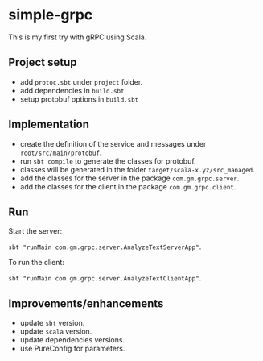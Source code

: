 # simple-grpc

This is my first try with gRPC using Scala.

## Project setup

- add `protoc.sbt` under `project` folder.
- add dependencies in `build.sbt`
- setup protobuf options in `build.sbt`

## Implementation

- create the definition of the service and messages under `root/src/main/protobuf`.
- run `sbt compile` to generate the classes for protobuf.
- classes will be generated in the folder `target/scala-x.yz/src_managed`.
- add the classes for the server in the package `com.gm.grpc.server`.
- add the classes for the client in the package `com.gm.grpc.client`.

## Run

Start the server:

`sbt "runMain com.gm.grpc.server.AnalyzeTextServerApp"`.

To run the client:

`sbt "runMain com.gm.grpc.server.AnalyzeTextClientApp"`.


## Improvements/enhancements

- update `sbt` version.
- update `scala` version.
- update dependencies versions.
- use PureConfig for parameters.